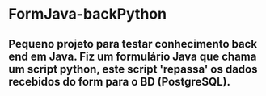 # FormJava-backPython
## Pequeno projeto para testar conhecimento back end em Java. Fiz um formulário Java que chama um script python, este script 'repassa' os dados recebidos do form para o BD (PostgreSQL).
